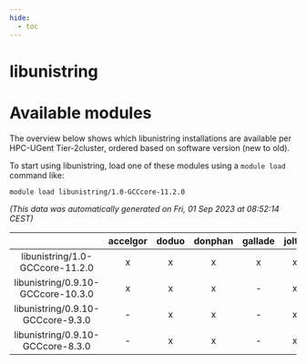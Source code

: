 ```yaml
---
hide:
  - toc
---
```


libunistring
============

# Available modules


The overview below shows which libunistring installations are available per HPC-UGent Tier-2cluster, ordered based on software version (new to old).

To start using libunistring, load one of these modules using a `module load` command like:

```shell
module load libunistring/1.0-GCCcore-11.2.0
```

*(This data was automatically generated on Fri, 01 Sep 2023 at 08:52:14 CEST)*  

| |accelgor|doduo|donphan|gallade|joltik|skitty|swalot|victini|
| :---: | :---: | :---: | :---: | :---: | :---: | :---: | :---: | :---: |
|libunistring/1.0-GCCcore-11.2.0|x|x|x|x|x|x|x|x|
|libunistring/0.9.10-GCCcore-10.3.0|x|x|x|-|x|x|x|x|
|libunistring/0.9.10-GCCcore-9.3.0|-|x|x|-|x|x|x|x|
|libunistring/0.9.10-GCCcore-8.3.0|-|x|x|-|x|x|-|x|
